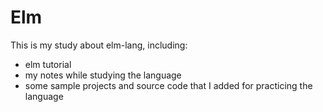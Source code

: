 # Elm

This is my study about elm-lang, including: 
- elm tutorial
- my notes while studying the language
- some sample projects and source code that I added for practicing the language
